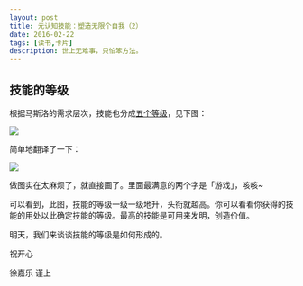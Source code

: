 ```yaml
---
layout: post
title: 元认知技能：塑造无限个自我（2）
date: 2016-02-22
tags: [读书,卡片]
description: 世上无难事，只怕笨方法。
---
```



## 技能的等级

根据马斯洛的需求层次，技能也分成[五个等级](https://www.wikiwand.com/en/Skill)，见下图：

![](http://openmindclub.qiniudn.com/cnfeat/image/KokcharovSkillHierarchy2015.jpg)

简单地翻译了一下：

![](http://openmindclub.qiniudn.com/cnfeat/image/SkillHierarchyCn.jpg)

做图实在太麻烦了，就直接画了。里面最满意的两个字是「游戏」，咳咳~

可以看到，此图，技能的等级一级一级地升，头衔就越高。你可以看看你获得的技能的用处以此确定技能的等级。最高的技能是可用来发明，创造价值。

明天，我们来谈谈技能的等级是如何形成的。

祝开心

徐嘉乐 谨上

